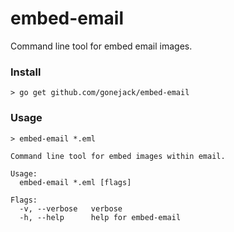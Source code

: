 # embed-email
Command line tool for embed email images.

### Install
```shell
> go get github.com/gonejack/embed-email
```

### Usage
```shell
> embed-email *.eml
```
```
Command line tool for embed images within email.

Usage:
  embed-email *.eml [flags]

Flags:
  -v, --verbose   verbose
  -h, --help      help for embed-email
```
